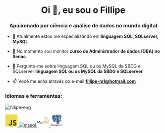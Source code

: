 <h1 align="center">Oi 👋, eu sou o Fillipe</h1>
<h3 align="center">Apaixonado por ciência e análise de dados no mundo digital</h3>

- 🌱 Atualmente estou me especializando em **linguagem SQL, SQLserver, MySQL**

- 👯 No momento sou monitor **curso de Administrador de dados (DBA) no Senac**

- 💬 Pergunte-me sobre linguagem SQL ou os MySQL da SBDG e SQLserver **linguagem SQL ou os MySQL da SBDG e SQLserver**

- 📫 Você me acha através do e-mail **fillipe-m1@hotmail.com**


<h3 alinhar ="left">Idiomas e ferramentas:</h3>
<img align="center" src="https://github-readme-stats.vercel.app/api/top-langs?username=fillipe-eng&show_icons=true&locale=en&layout=compact&title_color=fff&icon_color=79ff97&text_color=9f9f9f&bg_color=151515&langs_count=10" alt="fillipe-eng" />
<p align="left"> <a href="https://developer.mozilla.org/en-US/docs/Web/JavaScript" target="_blank " rel="noreferrer"> <img src="https://raw.githubusercontent.com/devicons/devicon/master/icons/javascript/javascript-original.svg" alt="javascript" width="40" height= "40"/> </a> <a href="https://www.microsoft.com/en-us/sql-server" target="_blank" rel="noreferrer"> <img src="https://www.svgrepo.com/show/303229/microsoft-sql-server-logo.svg" alt="mssql" width="40" height="40"/> </a> <a href="https://www.mysql.com/" target="_blank" rel="noreferrer"> <img src="https://raw.githubusercontent.com/devicons/devicon/master/icons/mysql/mysql-original-wordmark.svg" alt="mysql" width="40" height="40"/> </a> <a href="https://www.postgresql.org" target="_blank" rel="noreferrer"> <img src="https://raw.githubusercontent.com/devicons/devicon/master/icons/postgresql/postgresql-original-wordmark.svg" alt="postgresql" width="40" height="40"/> </a> </p>


 
